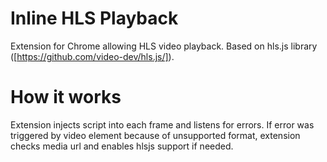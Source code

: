 # Inline HLS Playback
Extension for Chrome allowing HLS video playback.
Based on hls.js library ([https://github.com/video-dev/hls.js/]).
# How it works
Extension injects script into each frame and listens for errors. If error was triggered by video element because of unsupported format, extension checks media url and enables hlsjs support if needed.